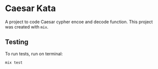 # Caesar Kata

A project to code Caesar cypher encoe and decode function. This project was created with `mix`.

## Testing

To run tests, run on terminal:
```
mix test
```

